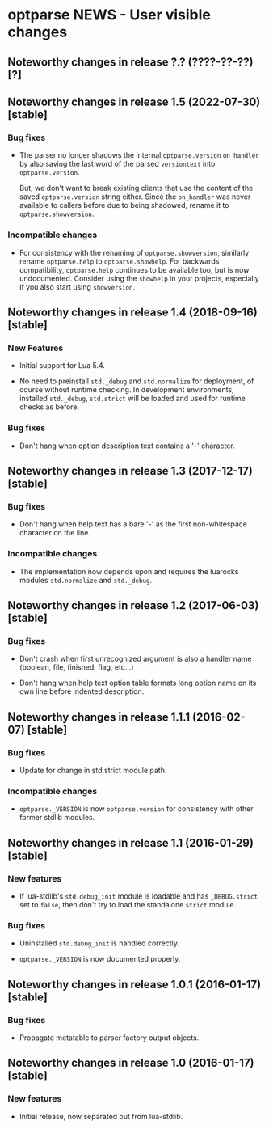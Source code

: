 # optparse NEWS - User visible changes

## Noteworthy changes in release ?.? (????-??-??) [?]


## Noteworthy changes in release 1.5 (2022-07-30) [stable]

### Bug fixes

  - The parser no longer shadows the internal `optparse.version`
    `on_handler` by also saving the last word of the parsed
    `versiontext` into `optparse.version`.

    But, we don't want to break existing clients that use the content
    of the saved `optparse.version` string either.  Since the
    `on_handler` was never available to callers before due to being
    shadowed, rename it to `optparse.showversion`.

### Incompatible changes

  - For consistency with the renaming of `optparse.showversion`,
    similarly rename `optparse.help` to `optparse.showhelp`.  For
    backwards compatibility, `optparse.help` continues to be available
    too, but is now undocumented.  Consider using the `showhelp` in
    your projects, especially if you also start using `showversion`.


## Noteworthy changes in release 1.4 (2018-09-16) [stable]

### New Features

  - Initial support for Lua 5.4.

  - No need to preinstall `std._debug` and `std.normalize` for deployment,
    of course without runtime checking.  In development environments,
    installed `std._debug`, `std.strict` will be loaded and used for
    runtime checks as before.

### Bug fixes

  - Don't hang when option description text contains a '-' character.


## Noteworthy changes in release 1.3 (2017-12-17) [stable]

### Bug fixes

  - Don't hang when help text has a bare '-' as the first non-whitespace
    character on the line.

### Incompatible changes

  - The implementation now depends upon and requires the luarocks modules
    `std.normalize` and `std._debug`.


## Noteworthy changes in release 1.2 (2017-06-03) [stable]

### Bug fixes

  - Don't crash when first unrecognized argument is also a handler
    name (boolean, file, finished, flag, etc...)

  - Don't hang when help text option table formats long option name
    on its own line before indented description.


## Noteworthy changes in release 1.1.1 (2016-02-07) [stable]

### Bug fixes

  - Update for change in std.strict module path.

### Incompatible changes

  - `optparse._VERSION` is now `optparse.version` for consistency with
    other former stdlib modules.

## Noteworthy changes in release 1.1 (2016-01-29) [stable]

### New features

 - If lua-stdlib's `std.debug_init` module is loadable and has
   `_DEBUG.strict` set to `false`, then don't try to load the standalone
   `strict` module.

### Bug fixes

 - Uninstalled `std.debug_init` is handled correctly.

 - `optparse._VERSION` is now documented properly.


## Noteworthy changes in release 1.0.1 (2016-01-17) [stable]

### Bug fixes

 - Propagate metatable to parser factory output objects.


## Noteworthy changes in release 1.0 (2016-01-17) [stable]

### New features

  - Initial release, now separated out from lua-stdlib.
